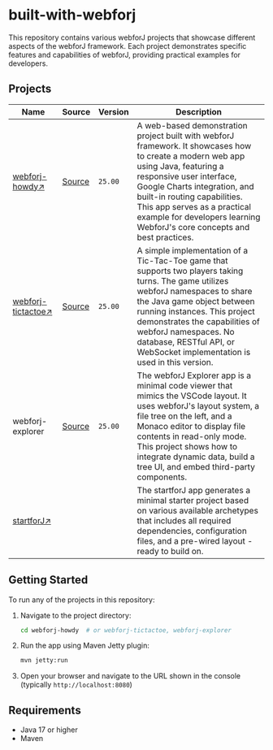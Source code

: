 # built-with-webforj

This repository contains various webforJ projects that showcase different aspects of the webforJ framework. Each project demonstrates specific features and capabilities of webforJ, providing practical examples for developers.

## Projects

Name | Source | Version | Description
--- | --- | --- | ---
[webforj-howdy↗️](https://docs.webforj.com/howdy/you) | [Source](https://github.com/webforj/built-with-webforj/tree/main/webforj-howdy) | `25.00` | A web-based demonstration project built with webforJ framework. It showcases how to create a modern web app using Java, featuring a responsive user interface, Google Charts integration, and built-in routing capabilities. This app serves as a practical example for developers learning WebforJ's core concepts and best practices.
[webforj-tictactoe↗️](https://docs.webforj.com/tictactoe/) | [Source](https://github.com/webforj/built-with-webforj/tree/main/webforj-tictactoe) | `25.00` | A simple implementation of a Tic-Tac-Toe game that supports two players taking turns. The game utilizes webforJ namespaces to share the Java game object between running instances. This project demonstrates the capabilities of webforJ namespaces. No database, RESTful API, or WebSocket implementation is used in this version.
webforj-explorer | [Source](https://github.com/webforj/built-with-webforj/tree/main/webforj-explorer) | `25.00` | The webforJ Explorer app is a minimal code viewer that mimics the VSCode layout. It uses webforJ's layout system, a file tree on the left, and a Monaco editor to display file contents in read-only mode. This project shows how to integrate dynamic data, build a tree UI, and embed third-party components.
[startforJ↗️](https://docs.webforj.com/startforj/) | | | The startforJ app generates a minimal starter project based on various available archetypes that includes all required dependencies, configuration files, and a pre-wired layout - ready to build on.

## Getting Started

To run any of the projects in this repository:

1. Navigate to the project directory:

   ```bash
   cd webforj-howdy  # or webforj-tictactoe, webforj-explorer
   ```

2. Run the app using Maven Jetty plugin:

   ```bash
   mvn jetty:run
   ```

3. Open your browser and navigate to the URL shown in the console (typically `http://localhost:8080`)

## Requirements

- Java 17 or higher
- Maven
